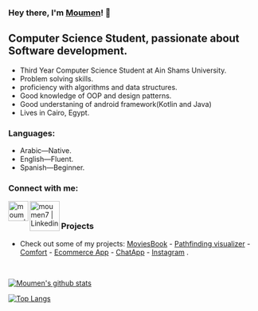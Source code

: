 ### Hey there, I'm [Moumen](https://www.github.com/moumen7)! 👋

## Computer Science Student, passionate about Software development.

-   Third Year Computer Science Student at Ain Shams University.
-   Problem solving skills.
-   proficiency with algorithms and data structures.
-   Good knowledge of OOP and design patterns.
-   Good understaning of android framework(Kotlin and Java)
-   Lives in Cairo, Egypt.

### Languages:

-   Arabic—Native.
-   English—Fluent.
-   Spanish—Beginner.

### Connect with me:

[<img align="left" alt="moumen7 | Linkedin" width="40px" src="https://pngimg.com/uploads/linkedIn/linkedIn_PNG38.png" />](https://www.linkedin.com/in/moumen-hamada/)
[<img align="left" alt="moumen7 | Linkedin" width="60px" src="https://icon-library.com/images/gmail-icon-png-transparent/gmail-icon-png-transparent-11.jpg" />](https://www.linkedin.com/in/moumen-hamada/)

</br>



### Projects

  - Check out some of my projects: [MoviesBook](https://github.com/moumen7/moviesbook) - [Pathfinding visualizer](https://github.com/a7medayman6/Path-Finding-Algorithms-Visualisation) - [Comfort](https://github.com/moumen7/Comfort) - [Ecommerce App](https://github.com/moumen7/Ecommerce-Android-app) - [ChatApp](https://github.com/moumen7/chat-app) - [Instagram](https://github.com/moumen7/insta-app) .


<br />

[![Moumen's github stats](https://github-readme-stats.vercel.app/api?username=moumen7&hide=stars&show_icons=true&theme=radical&include_all_commits=true&count_private=true)](https://github.com/moumen7?tab=repositories)

[![Top Langs](https://github-readme-stats.vercel.app/api/top-langs/?username=moumen7&layout=compact&theme=radical)](https://github.com/moumen7?tab=repositories)

<!--
**moumen7/a7medayman6** is a ✨ _special_ ✨ repository because its `README.md` (this file) appears on your GitHub profile.

Here are some ideas to get you started:

- 🔭 I’m currently working on ...
- 🌱 I’m currently learning ...
- 👯 I’m looking to collaborate on ...
- 🤔 I’m looking for help with ...
- 💬 Ask me about ...
- 📫 How to reach me: ...
- 😄 Pronouns: ...
- ⚡ Fun fact: ...
-->

